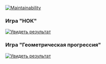 [![Maintainability](https://api.codeclimate.com/v1/badges/50f720535e8c4a0b1194/maintainability)](https://codeclimate.com/github/Shummmm/MCS/maintainability)

### Игра "НОК"
[![Увидеть результат ](https://asciinema.org/a/krlwuWnjZk2BogYv94D3FZFQp)](https://asciinema.org/a/krlwuWnjZk2BogYv94D3FZFQp)

### Игра "Геометрическая прогрессия"
[![Увидеть результат ](https://asciinema.org/a/x41CVIdmOjzjmxxyXCKjCsOZ3)](https://asciinema.org/a/x41CVIdmOjzjmxxyXCKjCsOZ3)

